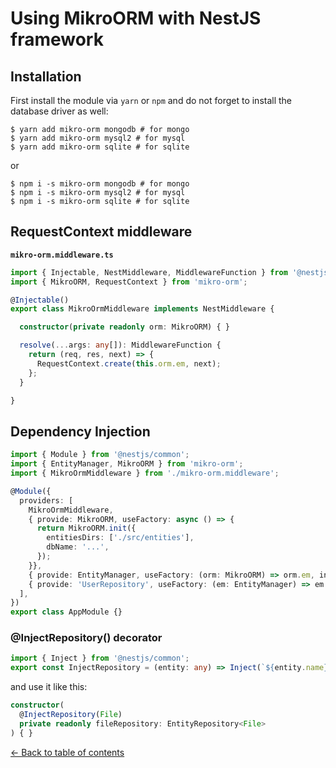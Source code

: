 ---
---

# Using MikroORM with NestJS framework

## Installation

First install the module via `yarn` or `npm` and do not forget to install the database driver as well:

```
$ yarn add mikro-orm mongodb # for mongo
$ yarn add mikro-orm mysql2 # for mysql
$ yarn add mikro-orm sqlite # for sqlite
```

or

```
$ npm i -s mikro-orm mongodb # for mongo
$ npm i -s mikro-orm mysql2 # for mysql
$ npm i -s mikro-orm sqlite # for sqlite
```

## RequestContext middleware

**`mikro-orm.middleware.ts`**

```typescript
import { Injectable, NestMiddleware, MiddlewareFunction } from '@nestjs/common';
import { MikroORM, RequestContext } from 'mikro-orm';

@Injectable()
export class MikroOrmMiddleware implements NestMiddleware {

  constructor(private readonly orm: MikroORM) { }

  resolve(...args: any[]): MiddlewareFunction {
    return (req, res, next) => {
      RequestContext.create(this.orm.em, next);
    };
  }

}
```

## Dependency Injection

```typescript
import { Module } from '@nestjs/common';
import { EntityManager, MikroORM } from 'mikro-orm';
import { MikroOrmMiddleware } from './mikro-orm.middleware';

@Module({
  providers: [
    MikroOrmMiddleware,
    { provide: MikroORM, useFactory: async () => {
      return MikroORM.init({
        entitiesDirs: ['./src/entities'],
        dbName: '...',
      });
    }},
    { provide: EntityManager, useFactory: (orm: MikroORM) => orm.em, inject: [MikroORM] },
    { provide: 'UserRepository', useFactory: (em: EntityManager) => em.getRepository(User), inject: [EntityManager] },
  ],
})
export class AppModule {}
```

### @InjectRepository() decorator

```typescript
import { Inject } from '@nestjs/common';
export const InjectRepository = (entity: any) => Inject(`${entity.name}Repository`);
```

and use it like this:

```typescript
constructor(
  @InjectRepository(File) 
  private readonly fileRepository: EntityRepository<File>
) { }
```

[&larr; Back to table of contents](index.md#table-of-contents)
